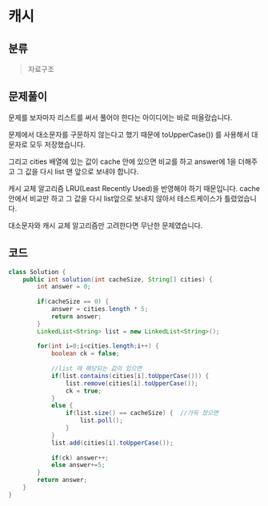 # 캐시

## 분류
> 자료구조

## 문제풀이

문제를 보자마자 리스트를 써서 풀어야 한다는 아이디어는 바로 떠올랐습니다.

문제에서 대소문자를 구문하지 않는다고 했기 때문에 toUpperCase()) 를 사용해서 대문자로 모두 저장했습니다.

그리고 cities 배열에 있는 값이 cache 안에 있으면 비교를 하고 answer에 1을 더해주고 그 값을 다시 list 맨 앞으로 보내야 합니다.

캐시 교체 알고리즘 LRU(Least Recently Used)을 반영해야 하기 때문입니다. cache 안에서 비교만 하고 그 값을 다시 list앞으로 보내지 않아서 테스트케이스가 틀렸었습니다.

대소문자와 캐시 교체 알고리즘만 고려한다면 무난한 문제였습니다.

## 코드
```java
class Solution {
    public int solution(int cacheSize, String[] cities) {
		int answer = 0;
		
		if(cacheSize == 0) {
			answer = cities.length * 5;
			return answer;
		}
		LinkedList<String> list = new LinkedList<String>();
		
		for(int i=0;i<cities.length;i++) {
			boolean ck = false;
			
			//list 에 해당되는 값이 있으면
			if(list.contains(cities[i].toUpperCase())) {
				list.remove(cities[i].toUpperCase());
				ck = true;
			}
			else {
				if(list.size() == cacheSize) {	//가득 찼으면
					list.poll();
				}
			}
			list.add(cities[i].toUpperCase());
			
			if(ck) answer++;
			else answer+=5;
		}
        return answer;
    }
}
```
